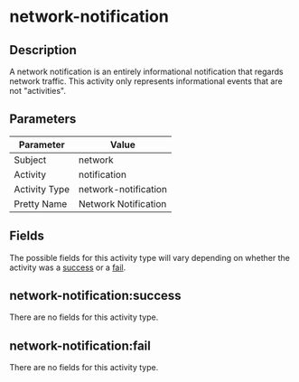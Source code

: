 network-notification
====================

Description
-----------
A network notification is an entirely informational notification that regards network traffic. This activity only represents informational events that are not "activities".

Parameters
----------
| Parameter     | Value                |
| ------------- | -------------------- |
| Subject       | network              |
| Activity      | notification         |
| Activity Type | network-notification |
| Pretty Name   | Network Notification |


Fields
------

The possible fields for this activity type will vary depending on whether the activity was a [success](#network-notificationsuccess) or a [fail](#network-notificationfail).


network-notification:success
----------------------------

There are no fields for this activity type.


network-notification:fail
-------------------------

There are no fields for this activity type.
